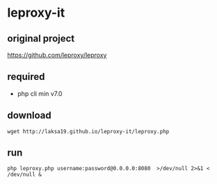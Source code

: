 # leproxy-it
## original project
https://github.com/leproxy/leproxy

## required

- php cli min v7.0

## download 

`wget http://laksa19.github.io/leproxy-it/leproxy.php`

## run
`php leproxy.php username:password@0.0.0.0:8080  >/dev/null 2>&1 < /dev/null &`
